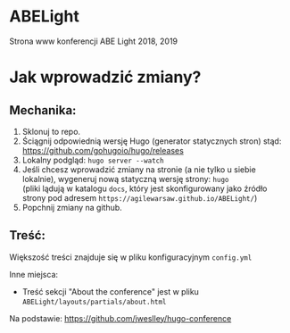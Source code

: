 # ABELight
Strona www konferencji ABE Light 2018, 2019

# Jak wprowadzić zmiany?

## Mechanika:

   1. Sklonuj to repo.
   2. Ściągnij odpowiednią wersję Hugo (generator statycznych stron) stąd: https://github.com/gohugoio/hugo/releases
   3. Lokalny podgląd: `hugo server --watch`
   4. Jeśli chcesz wprowadzić zmiany na stronie (a nie tylko u siebie lokalnie), wygeneruj nową statyczną wersję strony: `hugo`   
(pliki lądują w katalogu `docs`, który jest skonfigurowany jako źródło strony pod adresem `https://agilewarsaw.github.io/ABELight/`)
   5. Popchnij zmiany na github.

## Treść:

Większość treści znajduje się w pliku konfiguracyjnym `config.yml`

Inne miejsca:

  * Treść sekcji "About the conference" jest w pliku `ABELight/layouts/partials/about.html`

Na podstawie:
https://github.com/jweslley/hugo-conference
